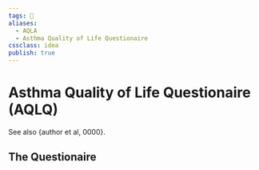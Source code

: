 ```yaml
---
tags: 💨
aliases:
  - AQLA
  - Asthma Quality of Life Questionaire
cssclass: idea
publish: true
---
```

# Asthma Quality of Life Questionaire (AQLQ)
See also {author et al, 0000}.

## The Questionaire

